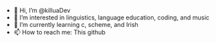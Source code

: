 - 👋 Hi, I’m @killuaDev
- 👀 I’m interested in linguistics, language education, coding, and music
- 🌱 I’m currently learning c, scheme, and Irish 
- 📫 How to reach me: This github

<!---
killuaDev/killuaDev is a ✨ special ✨ repository because its `README.md` (this file) appears on your GitHub profile.
You can click the Preview link to take a look at your changes.
--->
